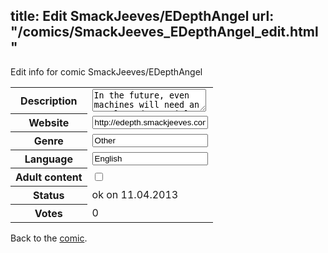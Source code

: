 title: Edit SmackJeeves/EDepthAngel
url: "/comics/SmackJeeves_EDepthAngel_edit.html"
---
Edit info for comic SmackJeeves/EDepthAngel

<form name="comic" action="http://gaepostmail.appengine.com/comic" name="post">
<table class="comicinfo">
<tr>
<th>Description</th><td><textarea name="description">In the future, even machines will need an angel, and one girl is there to fill in that job position, her name is Angel Love; and her dream will cause a whole cyborg city to erupt into a massive gang war. Update Every Monday</textarea></td>
</tr>
<tr>
<th>Website</th><td><input type="text" name="url" value="http://edepth.smackjeeves.com/comics/"/></td>
</tr>
<tr>
<th>Genre</th><td><input type="text" name="genre" value="Other"/></td>
</tr>
<tr>
<th>Language</th><td><input type="text" name="language" value="English"/></td>
</tr>
<tr>
<th>Adult content</th><td><input type="checkbox" name="adult" value="adult" /></td>
</tr>
<tr>
<th>Status</th><td>ok on 11.04.2013</td>
</tr>
<tr>
<th>Votes</th><td>0</div></td>
</tr>
</table>
</form>

Back to the [comic](/comics/SmackJeeves_EDepthAngel.html).
